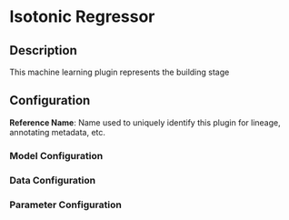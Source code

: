
# Isotonic Regressor

## Description

This machine learning plugin represents the building stage

## Configuration
**Reference Name**: Name used to uniquely identify this plugin for lineage, annotating metadata, etc.

### Model Configuration

### Data Configuration

### Parameter Configuration
